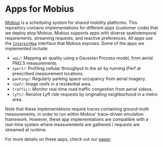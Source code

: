 # Apps for Mobius

[Mobius](https://github.com/mobius-scheduler/mobius) is a scheduling system for shared mobility platforms. This repository contains implementations for different apps (customer code) that we deploy atop Mobius. Mobius supports apps with diverse spatiotemporal requirements, streaming requests, and reactive preferences. All apps use the [`InterestMap`](https://github.com/mobius-scheduler/mobius/blob/main/common/interestmap.go) interface that Mobius exposes. Some of the apps we implemented include:
* `aqi/`: Mapping air quality using a Gaussian Process model, from aerial PM2.5 measurements.
* `iperf/`: Profiling cellular throughput in the air by running iPerf at prescribed measurement locations.
* `parking/`: Regularly parking space occupancy from aerial imagery.
* `roof/`: Image roofs in a residential area.
* `traffic/`: Monitor real-time road traffic congestion from aerial videos.
* `lyft/`: Receive Lyft ride requests by originating neighborhood in a metro area.

Note that these implementations require traces containing ground-truth measurements, in order to run within Mobius' trace-driven emulation framework. However, these app implementations are compatible with a real-time system where measurements are gathered / requests are streamed at runtime.

For more details on these apps, check out our [paper](https://web.mit.edu/arjunvb/pubs/mobius-mobisys21-paper.pdf).
